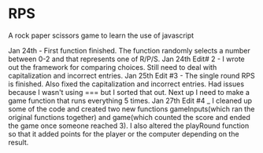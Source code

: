 # RPS
A rock paper scissors game to learn the use of javascript

Jan 24th - First function finished. The function randomly selects a number between 0-2 and that represents one of R/P/S. 
Jan 24th Edit# 2 - I wrote out the framework for comparing choices. Still need to deal with capitalization and incorrect entries. 
Jan 25th Edit #3 - The single round RPS is finished. Also fixed the capitalization and incorrect entries. Had issues because I wasn't using === but I sorted that out. Next up I need to make a game function that runs everything 5 times. 
Jan 27th Edit #4 _ I cleaned up some of the code and created two new functions gameInputs(which ran the original functions together) and game(which counted the score and ended the game once someone reached 3). I also altered the playRound function so that it added points for the player or the computer depending on the result. 
